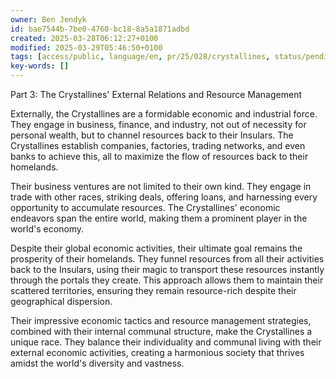 ```yaml
---
owner: Ben Jendyk
id: bae7544b-7be0-4760-bc18-8a5a1871adbd
created: 2025-03-28T06:12:27+0100
modified: 2025-03-29T05:46:50+0100
tags: [access/public, language/en, pr/25/028/crystallines, status/pending]
key-words: []
---
```


Part 3: The Crystallines' External Relations and Resource Management

Externally, the Crystallines are a formidable economic and industrial force. They engage in business, finance, and industry, not out of necessity for personal wealth, but to channel resources back to their Insulars. The Crystallines establish companies, factories, trading networks, and even banks to achieve this, all to maximize the flow of resources back to their homelands.

Their business ventures are not limited to their own kind. They engage in trade with other races, striking deals, offering loans, and harnessing every opportunity to accumulate resources. The Crystallines' economic endeavors span the entire world, making them a prominent player in the world's economy.

Despite their global economic activities, their ultimate goal remains the prosperity of their homelands. They funnel resources from all their activities back to the Insulars, using their magic to transport these resources instantly through the portals they create. This approach allows them to maintain their scattered territories, ensuring they remain resource-rich despite their geographical dispersion.

Their impressive economic tactics and resource management strategies, combined with their internal communal structure, make the Crystallines a unique race. They balance their individuality and communal living with their external economic activities, creating a harmonious society that thrives amidst the world's diversity and vastness.